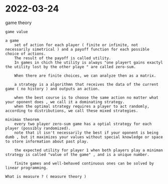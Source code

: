 # 2022-03-24


game theory

    
    game value

    a game 
        set of action for each player ( finite or infinite, not necessarily simetrical ) and a payoff function for each possible choice of actions.
        The result of the payoff is called utility.
        In games in chich the utility is always "one playert gains exactyl the utility lost by the other playe " are called zero-sum.

        When there are finite choices, we can analyze then as a matrix. 

        a strategy is a algorithmn that receives the data of the current game ( no history ) and outputs an action. 

        when the best course is to choose the same action no matter what your oponent does , we call it a dominating strategy. 
        when the optimal strategy requires a player to act randomly, according to distributions, we call these mixed strategies. 
    
    minimax theorem
        every two player zero-sum game has a optial strategy for each player (possibly randomized).
        note that it isn't necessarily the best if your oponent is being dumb , but it maximizes your values without special knowledge or space to store information about past play. 

        the expected utility for player 1 when both players play a miniman strategy is called "value of the game" , and is a unique number. 
        
        finite games and well-behaved continuous ones can be solved by linear programming. 
    
    What is measure ? ( measure theory )

    
